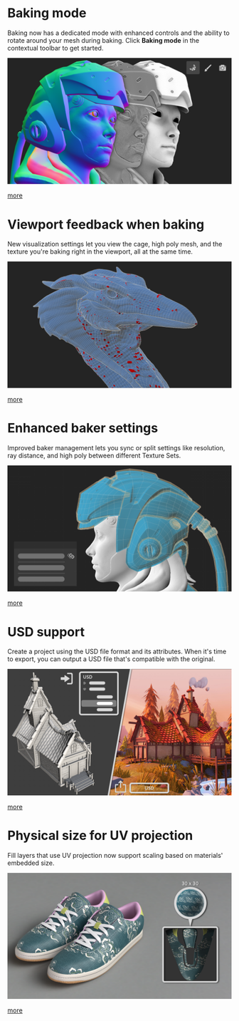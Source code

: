 # Baking mode
Baking now has a dedicated mode with enhanced controls and the ability to rotate around your mesh during baking. Click **Baking mode** in the contextual toolbar to get started.

![visual](feature_1.png)

[more](https://substance3d.adobe.com/documentation/spdoc/baking-109608997.html)

# Viewport feedback when baking
New visualization settings let you view the cage, high poly mesh, and the texture you're baking right in the viewport, all at the same time.

![visual](feature_2.png)

[more](https://substance3d.adobe.com/documentation/bake/substance-bakers-172818436.html)

# Enhanced baker settings
Improved baker management lets you sync or split settings like resolution, ray distance, and high poly between different Texture Sets.

![visual](feature_3.png)

[more](https://substance3d.adobe.com/documentation/bake/bakers-settings-172818452.html)

# USD support
Create a project using the USD file format and its attributes. When it's time to export, you can output a USD file that's compatible with the original.

![visual](feature_4.png)

[more](https://substance3d.adobe.com/documentation/spdoc/features-28737551.html)

# Physical size for UV projection
Fill layers that use UV projection now support scaling based on materials' embedded size.

![visual](feature_5.png)

[more](https://substance3d.adobe.com/documentation/spdoc/uv-projection-180191757.html)
